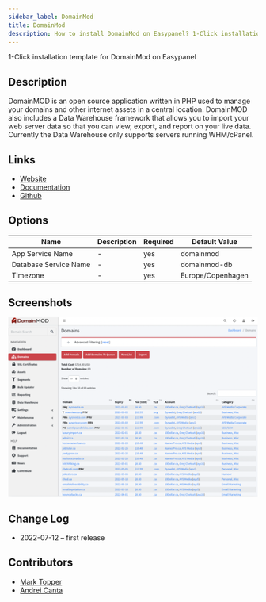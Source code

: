 ```yaml
---
sidebar_label: DomainMod
title: DomainMod
description: How to install DomainMod on Easypanel? 1-Click installation template for DomainMod on Easypanel
---
```


<!-- generated -->

1-Click installation template for DomainMod on Easypanel

## Description

DomainMOD is an open source application written in PHP used to manage your domains and other internet assets in a central location. DomainMOD also includes a Data Warehouse framework that allows you to import your web server data so that you can view, export, and report on your live data. Currently the Data Warehouse only supports servers running WHM/cPanel.

## Links

- [Website](https://domainmod.org/)
- [Documentation](https://domainmod.org/docs/)
- [Github](https://github.com/domainmod/domainmod/)

## Options

Name | Description | Required | Default Value
-|-|-|-
App Service Name | - | yes | domainmod
Database Service Name | - | yes | domainmod-db
Timezone | - | yes | Europe/Copenhagen

## Screenshots

![DomainMod Screenshot](./assets/screenshot.png)

## Change Log

- 2022-07-12 – first release

## Contributors

- [Mark Topper](https://github.com/marktopper)
- [Andrei Canta](https://github.com/deiucanta)
